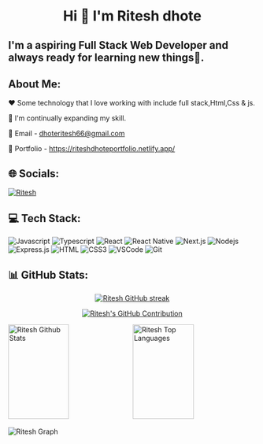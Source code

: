 <h1 align="center">Hi 👋 I'm Ritesh dhote</h1>
<h2>I'm a aspiring Full Stack Web Developer and always ready for learning new things🙂.</h2>

## About Me:

❤️ Some technology that I love working with include full stack,Html,Css & js.

🚀 I'm continually expanding my skill.

📩 Email - dhoteritesh66@gmail.com

💼 Portfolio - https://riteshdhoteportfolio.netlify.app/

## 🌐 Socials:
<a href="https://www.linkedin.com/in/ritesh-dhote-512772289/" target="_blank">
  <img src="https://img.shields.io/badge/LinkedIn-0077B5?style=for-the-badge&logo=linkedin&logoColor=white" alt="Ritesh"/>
 </a>

## 💻 Tech Stack:
![Javascript](https://img.shields.io/badge/Javascript-F0DB4F?style=for-the-badge&labelColor=black&logo=javascript&logoColor=F0DB4F)
![Typescript](https://img.shields.io/badge/Typescript-007acc?style=for-the-badge&labelColor=black&logo=typescript&logoColor=007acc)
![React](https://img.shields.io/badge/-React-61DBFB?style=for-the-badge&labelColor=black&logo=react&logoColor=61DBFB)
![React Native](https://img.shields.io/badge/React_Native-20232A?style=for-the-badge&logo=react&logoColor=61DAFB)
![Next.js](https://img.shields.io/badge/next.js-000000?style=for-the-badge&logo=nextdotjs&logoColor=white)
![Nodejs](https://img.shields.io/badge/Nodejs-3C873A?style=for-the-badge&labelColor=black&logo=node.js&logoColor=3C873A)
![Express.js](https://img.shields.io/badge/Express.js-000000?style=for-the-badge&logo=express&logoColor=white)
![HTML](https://img.shields.io/badge/HTML5-E34F26?style=for-the-badge&logo=html5&logoColor=white)
![CSS3](https://img.shields.io/badge/CSS3-1572B6?style=for-the-badge&logo=css3&logoColor=white)
![VSCode](https://img.shields.io/badge/Visual_Studio-0078d7?style=for-the-badge&logo=visual%20studio&logoColor=white)
![Git](https://img.shields.io/badge/Git-F05032?style=for-the-badge&logo=git&logoColor=white)

## 📊 GitHub Stats:
<p align="center">
  <a href="https://github.com/robotritesh">
    <img src="https://github-readme-streak-stats.herokuapp.com/?user=robotritesh&theme=radical&border=7F3FBF&background=0D1117" alt="Ritesh GitHub streak"/>
  </a>
</p>

<p align="center">
  <a href="https://github.com/robotritesh">
    <img src="https://github-profile-summary-cards.vercel.app/api/cards/profile-details?username=robotritesh&theme=radical" alt="Ritesh's GitHub Contribution"/>
  </a>
</p>

<a> 
    <a href="https://github.com/robotritesh"><img alt="Ritesh Github Stats" src="https://denvercoder1-github-readme-stats.vercel.app/api?username=robotritesh&show_icons=true&count_private=true&theme=react&border_color=7F3FBF&bg_color=0D1117&title_color=F85D7F&icon_color=F8D866" height="192px" width="49.5%"/></a>
  <a href="https://github.com/robotritesh"><img alt="Ritesh Top Languages" src="https://denvercoder1-github-readme-stats.vercel.app/api/top-langs/?username=robotritesh&langs_count=8&layout=compact&theme=react&border_color=7F3FBF&bg_color=0D1117&title_color=F85D7F&icon_color=F8D866" height="192px" width="49.5%"/></a>
  <br/>
</a>


![Ritesh Graph](https://github-readme-activity-graph.vercel.app/graph?username=robotritesh&custom_title=Ritesh's%20GitHub%20Activity%20Graph&bg_color=0D1117&color=7F3FBF&line=7F3FBF&point=7F3FBF&area_color=FFFFFF&title_color=FFFFFF&area=true)

